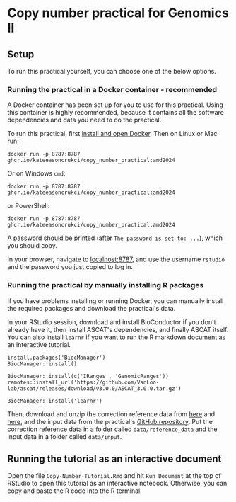 # Copy number practical for Genomics II

## Setup

To run this practical yourself, you can choose one of the below options.

### Running the practical in a Docker container - recommended

A Docker container has been set up for you to use for this practical. Using this container is highly recommended, because it contains all the software dependencies and data you need to do the practical.

To run this practical, first [install and open Docker](https://docs.docker.com/get-docker/). Then on Linux or Mac run:
```{bash unix-run, eval=FALSE, echo=TRUE, highlight=TRUE}
docker run -p 8787:8787 ghcr.io/kateeasoncrukci/copy_number_practical:amd2024
```

Or on Windows `cmd`:
```{bash cmd-run, eval=FALSE, echo=TRUE, highlight=TRUE}
docker run -p 8787:8787 ghcr.io/kateeasoncrukci/copy_number_practical:amd2024
```

or PowerShell:
```{bash powershell-run, eval=FALSE, echo=TRUE, highlight=TRUE}
docker run -p 8787:8787 ghcr.io/kateeasoncrukci/copy_number_practical:amd2024
```

A password should be printed (after `The password is set to: ...`), which you should copy.

In your browser, navigate to [localhost:8787](localhost:8787), and use the username `rstudio` and the password you just copied to log in.

### Running the practical by manually installing R packages

If you have problems installing or running Docker, you can manually install the required packages and download the practical's data.

In your RStudio session, download and install BioConductor if you don't already have it, then install ASCAT's dependencies, and finally ASCAT itself. You can also install `learnr` if you want to run the R markdown document as an interactive tutorial.
```{r dependencies, eval=FALSE, echo=TRUE, highlight=TRUE}
install.packages('BiocManager')
BiocManager::install()

BiocManager::install(c('IRanges', 'GenomicRanges'))
remotes::install_url('https://github.com/VanLoo-lab/ascat/releases/download/v3.0.0/ASCAT_3.0.0.tar.gz')

BiocManager::install('learnr')
```

Then, download and unzip the correction reference data from [here](https://www.dropbox.com/s/v0tgr1esyoh1krw/GC_G1000_hg19.zip) and [here](https://www.dropbox.com/s/50n7xb06x318tgl/RT_G1000_hg19.zip), and the input data from the practical's [GitHub repository](https://github.com/kateeasoncrukci/copy_number_practical/tree/main/input). Put the correction reference data in a folder called `data/reference_data` and the input data in a folder called `data/input`.

## Running the tutorial as an interactive document

Open the file `Copy-Number-Tutorial.Rmd` and hit `Run Document` at the top of RStudio to open this tutorial as an interactive notebook. Otherwise, you can copy and paste the R code into the R terminal.
